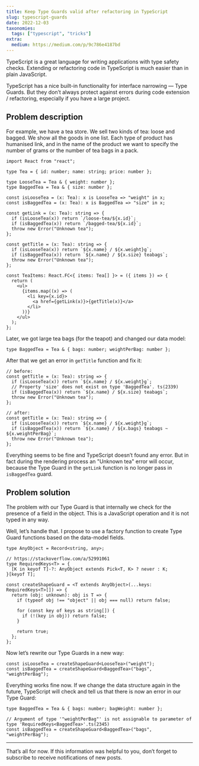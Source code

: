 ```yaml
---
title: Keep Type Guards valid after refactoring in TypeScript
slug: typescript-guards
date: 2022-12-03
taxonomies:
  tags: ["typescript", "tricks"]
extra:
  medium: https://medium.com/p/9c786e4187bd
---
```


TypeScript is a great language for writing applications with type safety checks. Extending or refactoring code in TypeScript is much easier than in plain JavaScript.

TypeScript has a nice built-in functionality for interface narrowing — Type Guards. But they don’t always protect against errors during code extension / refactoring, especially if you have a large project.

## Problem description

For example, we have a tea store. We sell two kinds of tea: loose and bagged. We show all the goods in one list. Each type of product has humanised link, and in the name of the product we want to specify the number of grams or the number of tea bags in a pack.

```tsx
import React from "react";

type Tea = { id: number; name: string; price: number };

type LooseTea = Tea & { weight: number };
type BaggedTea = Tea & { size: number };

const isLooseTea = (x: Tea): x is LooseTea => "weight" in x;
const isBaggedTea = (x: Tea): x is BaggedTea => "size" in x;

const getLink = (x: Tea): string => {
  if (isLooseTea(x)) return `/loose-tea/${x.id}`;
  if (isBaggedTea(x)) return `/bagged-tea/${x.id}`;
  throw new Error("Unknown tea");
};

const getTitle = (x: Tea): string => {
  if (isLooseTea(x)) return `${x.name} / ${x.weight}g`;
  if (isBaggedTea(x)) return `${x.name} / ${x.size} teabags`;
  throw new Error("Unknown tea");
};

const TeaItems: React.FC<{ items: Tea[] }> = ({ items }) => {
  return (
    <ul>
      {items.map((x) => (
        <li key={x.id}>
          <a href={getLink(x)}>{getTitle(x)}</a>
        </li>
      ))}
    </ul>
  );
};
```

Later, we got large tea bags (for the teapot) and changed our data model:

```tsx
type BaggedTea = Tea & { bags: number; weightPerBag: number };
```

After that we get an error in `getTitle` function and fix it:

```tsx
// before:
const getTitle = (x: Tea): string => {
  if (isLooseTea(x)) return `${x.name} / ${x.weight}g`;
  // Property 'size' does not exist on type 'BaggedTea'. ts(2339)
  if (isBaggedTea(x)) return `${x.name} / ${x.size} teabags`;
  throw new Error("Unknown tea");
};

// after:
const getTitle = (x: Tea): string => {
  if (isLooseTea(x)) return `${x.name} / ${x.weight}g`;
  if (isBaggedTea(x)) return `${x.name} / ${x.bags} teabags ~ ${x.weightPerBag}`;
  throw new Error("Unknown tea");
};
```

Everything seems to be fine and TypeScript doesn’t found any error. But in fact during the rendering process an "Unknown tea" error will occur, because the Type Guard in the `getLink` function is no longer pass in `isBaggedTea` guard.

## Problem solution

The problem with our Type Guard is that internally we check for the presence of a field in the object. This is a JavaScript operation and it is not typed in any way.

Well, let’s handle that. I propose to use a factory function to create Type Guard functions based on the data-model fields.

```tsx
type AnyObject = Record<string, any>;

// https://stackoverflow.com/a/52991061
type RequiredKeys<T> = {
  [K in keyof T]-?: AnyObject extends Pick<T, K> ? never : K;
}[keyof T];

const createShapeGuard = <T extends AnyObject>(...keys: RequiredKeys<T>[]) => {
  return (obj: unknown): obj is T => {
    if (typeof obj !== "object" || obj === null) return false;

    for (const key of keys as string[]) {
      if (!(key in obj)) return false;
    }

    return true;
  };
};
```

Now let’s rewrite our Type Guards in a new way:

```tsx
const isLooseTea = createShapeGuard<LooseTea>("weight");
const isBaggedTea = createShapeGuard<BaggedTea>("bags", "weightPerBag");
```

Everything works fine now. If we change the data structure again in the future, TypeScript will check and tell us that there is now an error in our Type Guard:

```tsx
type BaggedTea = Tea & { bags: number; bagWeight: number };

// Argument of type '"weightPerBag"' is not assignable to parameter of type 'RequiredKeys<BaggedTea>'.ts(2345)
const isBaggedTea = createShapeGuard<BaggedTea>("bags", "weightPerBag");
```

---

That’s all for now. If this information was helpful to you, don’t forget to subscribe to receive notifications of new posts.

